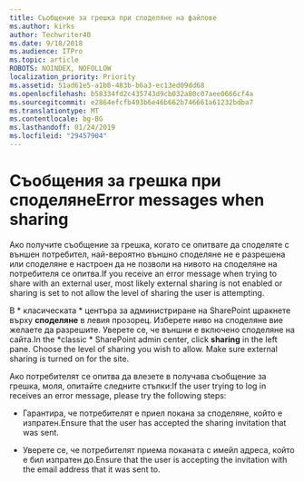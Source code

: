```yaml
---
title: Съобщение за грешка при споделяне на файлове
ms.author: kirks
author: Techwriter40
ms.date: 9/18/2018
ms.audience: ITPro
ms.topic: article
ROBOTS: NOINDEX, NOFOLLOW
localization_priority: Priority
ms.assetid: 51ad61e5-a1b8-483b-b6a3-ec13ed09dd68
ms.openlocfilehash: b58334fd2c435743d9cb032a80c07aee0666cf4a
ms.sourcegitcommit: e2864efcfb493b6e46b662b746661a61232bdba7
ms.translationtype: MT
ms.contentlocale: bg-BG
ms.lasthandoff: 01/24/2019
ms.locfileid: "29457904"
---
```

# <a name="error-messages-when-sharing"></a><span data-ttu-id="8d7c7-102">Съобщения за грешка при споделяне</span><span class="sxs-lookup"><span data-stu-id="8d7c7-102">Error messages when sharing</span></span>

<span data-ttu-id="8d7c7-103">Ако получите съобщение за грешка, когато се опитвате да споделяте с външен потребител, най-вероятно външно споделяне не е разрешена или споделяне е настроен да не позволи на нивото на споделяне на потребителя се опитва.</span><span class="sxs-lookup"><span data-stu-id="8d7c7-103">If you receive an error message when trying to share with an external user, most likely external sharing is not enabled or sharing is set to not allow the level of sharing the user is attempting.</span></span>
  
<span data-ttu-id="8d7c7-p101">В \* класическата \* центъра за администриране на SharePoint щракнете върху **споделяне** в левия прозорец. Изберете ниво на споделяне вие желаете да разрешите. Уверете се, че външни е включено споделяне на сайта.</span><span class="sxs-lookup"><span data-stu-id="8d7c7-p101">In the  \*classic \* SharePoint admin center, click **sharing** in the left pane. Choose the level of sharing you wish to allow. Make sure external sharing is turned on for the site.</span></span> 
  
<span data-ttu-id="8d7c7-107">Ако потребителят се опитва да влезете в получава съобщение за грешка, моля, опитайте следните стъпки:</span><span class="sxs-lookup"><span data-stu-id="8d7c7-107">If the user trying to log in receives an error message, please try the following steps:</span></span>
  
- <span data-ttu-id="8d7c7-108">Гарантира, че потребителят е приел покана за споделяне, който е изпратен.</span><span class="sxs-lookup"><span data-stu-id="8d7c7-108">Ensure that the user has accepted the sharing invitation that was sent.</span></span>
    
- <span data-ttu-id="8d7c7-109">Уверете се, че потребителят приема поканата с имейл адреса, който е бил изпратен до.</span><span class="sxs-lookup"><span data-stu-id="8d7c7-109">Ensure that the user is accepting the invitation with the email address that it was sent to.</span></span>
    


